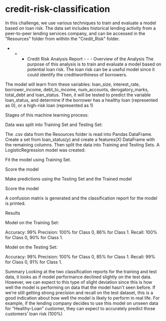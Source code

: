 # credit-risk-classification
In this challenge, we use various techniques to train and evaluate a model based on loan risk. The data set includes historical lending activity from a peer-to-peer lending services company, and can be accessed in the "Resources" folder from withitn the "Credit_Risk" folder.

 - - - Credit Risk Analysis Report - - -
Overview of the Analysis
The purpose of this analysis is to train and evaluate a model based on potential loan risk. The loan risk can be a useful model since it could identify the creditworthiness of borrowers.

The model will learn from these variables: loan_size, interest_rate, borrower_income, debt_to_income, num_accounts, derogatory_marks, total_debt and loan_status. Then, it will be tested to predict the variable loan_status, and determine if the borrower has a healthy loan (represented as 0), or a high-risk loan (represented as 1)

Stages of this machine learning process:

Data was split into Training Set and Testing Set:

The .csv data from the Resources folder is read into Pandas DataFrame.
Create a set from loan_status(y) and create a features(X) DataFrame with the remaining columns.
Then split the data into Training and Testing Sets.
A LogisticRegression model was created:

Fit the model using Training Set.

Score the model


Make predictions using the Testing Set and the Trained model

Score the model

A confusion matrix is generated and the classification report for the model is printed.

Results

Model on the Training Set:

Accuracy: 99%
Precision: 100% for Class 0, 86% for Class 1.
Recall: 100% for Class 0, 90% for Class 1.

Model on the Testing Set:

Accuracy: 99%
Precision: 100% for Class 0, 85% for Class 1.
Recall: 99% for Class 0, 91% for Class 1.

Summary
Looking at the two classification reports for the training and test data, it looks as if model performance declined slightly on the test data. However, we can expect to this type of slight deviation since this is how well the model is performing on data that the model hasn't seen before. If we're still getting strong precision and recall on the test dataset, this is a good indication about how well the model is likely to perform in real life. For example, if the lending company decides to use this model on unseen data for "Healthy-Loan" customer, they can expect to accurately predict those customers' loan risk (100%)

